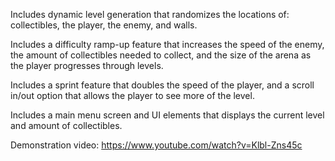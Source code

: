 Includes dynamic level generation that randomizes the locations of: collectibles, the player, the enemy, and walls.

Includes a difficulty ramp-up feature that increases the speed of the enemy, the amount of collectibles needed to collect, and the size of the arena as the player progresses through levels.

Includes a sprint feature that doubles the speed of the player, and a scroll in/out option that allows the player to see more of the level.

Includes a main menu screen and UI elements that displays the current level and amount of collectibles.

Demonstration video: https://www.youtube.com/watch?v=Klbl-Zns45c
